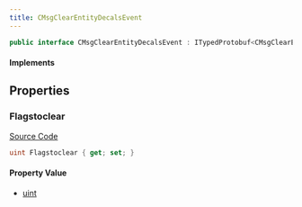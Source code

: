 ```yaml
---
title: CMsgClearEntityDecalsEvent
---
```


```csharp
public interface CMsgClearEntityDecalsEvent : ITypedProtobuf<CMsgClearEntityDecalsEvent>, INativeHandle, INetMessage<CMsgClearEntityDecalsEvent>, IDisposable
```

#### Implements

## Properties

### Flagstoclear

[Source Code](https://github.com/swiftly-solution/swiftlys2/blob/main/managed/src/SwiftlyS2.Generated/Protobufs/Interfaces/CMsgClearEntityDecalsEvent.cs#L18)

```csharp
uint Flagstoclear { get; set; }
```

#### Property Value

- [uint](https://learn.microsoft.com/dotnet/api/system.uint32)

